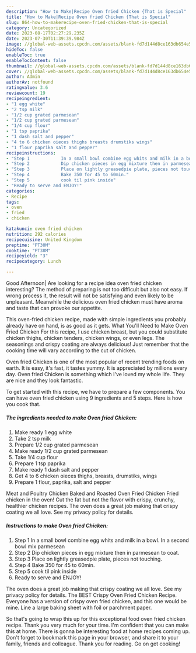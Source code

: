 ```yaml
---
description: "How to Make|Recipe Oven fried Chicken {That is Special"
title: "How to Make|Recipe Oven fried Chicken {That is Special"
slug: 864-how-to-makerecipe-oven-fried-chicken-that-is-special
category: Uncategorized
date: 2023-08-17T02:27:29.235Z
date: 2023-07-30T11:39:39.984Z
image: //global-web-assets.cpcdn.com/assets/blank-fd7d144d8ce163db654e5a02c40b08a2775adb7897d16e4062681dc7e1b2800f.png
hideToc: false
enableToc: true
enableTocContent: false
thumbnail: //global-web-assets.cpcdn.com/assets/blank-fd7d144d8ce163db654e5a02c40b08a2775adb7897d16e4062681dc7e1b2800f.png
cover: //global-web-assets.cpcdn.com/assets/blank-fd7d144d8ce163db654e5a02c40b08a2775adb7897d16e4062681dc7e1b2800f.png
author: Admin
authorAv: notfound
ratingvalue: 3.6
reviewcount: 19
recipeingredient:
- "1 egg white"
- "2 tsp milk"
- "1/2 cup grated parmesean"
- "1/2 cup grated parmesean"
- "1/4 cup flour"
- "1 tsp paprika"
- "1 dash salt and pepper"
- "4 to 6 chicken oieces thighs breasts drumstiks wings"
- "1 flour paprika salt and pepper"
recipeinstructions:
- "Step 1            In a small bowl combine egg whits and milk in a bowl. In a second bowl mix parmesean"
- "Step 2            Dip chicken pieces in egg mixture then in parmesean to coat."
- "Step 3            Place on lightly greasedpie plate, pieces not touching."
- "Step 4            Bake 350 for 45 to 60min."
- "Step 5            cook til pink inside"
- "Ready to serve and ENJOY!"
categories:
- Recipe
tags:
- oven
- fried
- chicken

katakunci: oven fried chicken 
nutrition: 292 calories
recipecuisine: United Kingdom
preptime: "PT30M"
cooktime: "PT38M"
recipeyield: "3"
recipecategory: Lunch

---
```



Good Afternoon| Are looking for a recipe idea oven fried chicken interesting? The method of preparing is not too difficult but also not easy. If wrong process it, the result will not be satisfying and even likely to be unpleasant. Meanwhile the delicious oven fried chicken must have aroma and taste that can provoke our appetite.





This oven-fried chicken recipe, made with simple ingredients you probably already have on hand, is as good as it gets. What You&#39;ll Need to Make Oven Fried Chicken For this recipe, I use chicken breast, but you could substitute chicken thighs, chicken tenders, chicken wings, or even legs. The seasonings and crispy coating are always delicious! Just remember that the cooking time will vary according to the cut of chicken.

Oven fried Chicken is one of the most popular of recent trending foods on earth. It is easy, it's fast, it tastes yummy. It is appreciated by millions every day. Oven fried Chicken is something which I've loved my whole life. They are nice and they look fantastic.


To get started with this recipe, we have to prepare a few components. You can have oven fried chicken using 9 ingredients and 5 steps. Here is how you cook that.

<!--inarticleads1-->

##### The ingredients needed to make Oven fried Chicken:

1. Make ready 1 egg white
1. Take 2 tsp milk
1. Prepare 1/2 cup grated parmesean
1. Make ready 1/2 cup grated parmesean
1. Take 1/4 cup flour
1. Prepare 1 tsp paprika
1. Make ready 1 dash salt and pepper
1. Get 4 to 6 chicken oieces thighs, breasts, drumstiks, wings
1. Prepare 1 flour, paprika, salt and pepper


Meat and Poultry Chicken Baked and Roasted Oven Fried Chicken Fried chicken in the oven! Cut the fat but not the flavor with crispy, crunchy, healthier chicken recipes. The oven does a great job making that crispy coating we all love. See my privacy policy for details. 

<!--inarticleads2-->

##### Instructions to make Oven fried Chicken:

1. Step 1            In a small bowl combine egg whits and milk in a bowl. In a second bowl mix parmesean
1. Step 2            Dip chicken pieces in egg mixture then in parmesean to coat.
1. Step 3            Place on lightly greasedpie plate, pieces not touching.
1. Step 4            Bake 350 for 45 to 60min.
1. Step 5            cook til pink inside
1. Ready to serve and ENJOY!

The oven does a great job making that crispy coating we all love. See my privacy policy for details. The BEST Crispy Oven Fried Chicken Recipe. Everyone has a version of crispy oven fried chicken, and this one would be mine. Line a large baking sheet with foil or parchment paper. 

So that's going to wrap this up for this exceptional food oven fried chicken recipe. Thank you very much for your time. I'm confident that you can make this at home. There is gonna be interesting food at home recipes coming up. Don't forget to bookmark this page in your browser, and share it to your family, friends and colleague. Thank you for reading. Go on get cooking!
